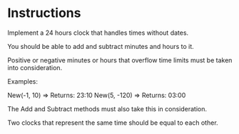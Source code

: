 # Instructions

Implement a 24 hours clock that handles times without dates.

You should be able to add and subtract minutes and hours to it.

Positive or negative minutes or hours that overflow time limits must be taken into consideration.

Examples:

New(-1, 10)
=> Returns: 23:10
New(5, -120)
=> Returns: 03:00

The Add and Subtract methods must also take this in consideration.

Two clocks that represent the same time should be equal to each other.
